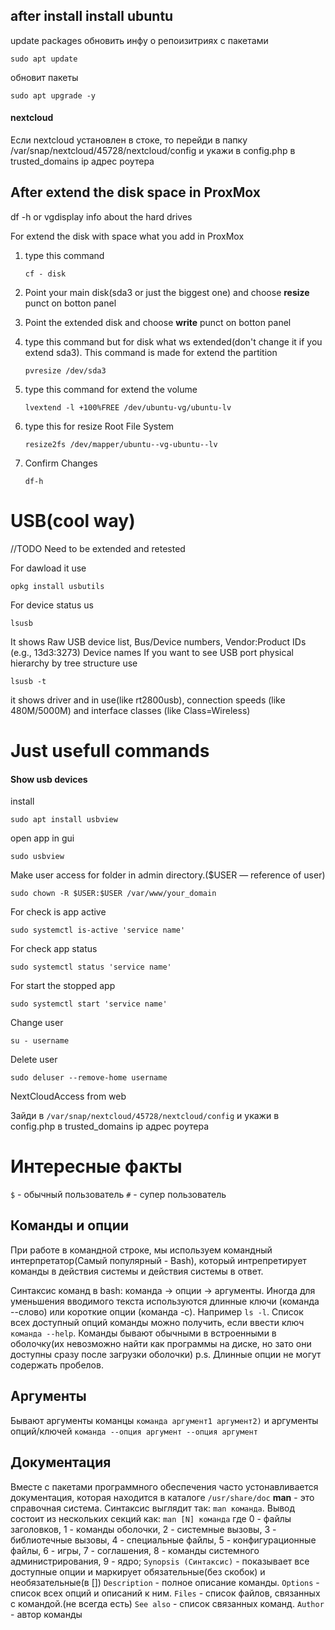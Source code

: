 ## after install install ubuntu

update packages
обновить инфу о репоизитриях с пакетами

```
sudo apt update
```

обновит пакеты

```
sudo apt upgrade -y
```
#### nextcloud
Если nextcloud установлен в стоке, то перейди в папку /var/snap/nextcloud/45728/nextcloud/config и укажи в config.php в trusted_domains ip адрес роутера

## After extend the disk space in ProxMox

df -h
or
vgdisplay
info about the hard drives

For extend the disk with space what you add in ProxMox

1. type this command

   ```
   cf - disk
   ```

2. Point your main disk(sda3 or just the biggest one) and choose **resize** punct on botton panel
3. Point the extended disk and choose **write** punct on botton panel
4. type this command but for disk what ws extended(don't change it if you extend sda3). This command is made for extend the partition

   ```
   pvresize /dev/sda3
   ```

5) type this command for extend the volume
   ```
   lvextend -l +100%FREE /dev/ubuntu-vg/ubuntu-lv
   ```
6) type this for resize Root File System
   ```
   resize2fs /dev/mapper/ubuntu--vg-ubuntu--lv
   ```
7) Confirm Changes
   ```
   df-h
   ```

# USB(cool way)
//TODO Need to be extended and retested

For dawload it use
```
opkg install usbutils
```

For device status us 
```
lsusb
```
It shows Raw USB device list, Bus/Device numbers, Vendor:Product IDs (e.g., 13d3:3273) Device names
If you want to see USB port physical hierarchy by tree structure use
```
lsusb -t
```
it shows driver and in use(like rt2800usb), connection speeds (like 480M/5000M) and interface classes (like Class=Wireless)
# Just usefull commands

#### Show usb devices

install

```
sudo apt install usbview
```

open app in gui

```
sudo usbview
```

Make user access for folder in admin directory.($USER — reference of user)

```
sudo chown -R $USER:$USER /var/www/your_domain
```
For check is app active
```
sudo systemctl is-active 'service name'
```

For check app status

```
sudo systemctl status 'service name'
```

For start the stopped app

```
sudo systemctl start 'service name'
```

Change user

```
su - username
```

Delete user

```
sudo deluser --remove-home username
```
NextCloudAccess from web

Зайди в  ```/var/snap/nextcloud/45728/nextcloud/config``` и укажи в config.php в trusted_domains ip адрес роутера

# Интересные факты

``$`` - обычный пользователь
``#`` - супер пользователь

## Команды и опции
При работе в командной строке, мы используем командный интерпретатор(Самый популярный - Bash), который интрепретирует команды в действия системы и действия системы в ответ.

Синтаксис команд в bash: команда -> опции -> аргументы.
Иногда для уменьшения вводимого текста используются длинные ключи (команда --слово) или короткие опции (команда -c). Например ``ls -l``. Список всех доступный опций команды можно получить, если ввести ключ ``команда --help``. Команды бывают обычными в встроенными в оболочку(их невозможно найти как программы на диске, но зато они доступны сразу после загрузки оболочки)
p.s. Длинные опции не могут содержать пробелов.

## Аргументы
Бывают аргументы команцы ``команда аргумент1 аргумент2)`` и аргументы опций/ключей ``команда --опция аргумент --опция аргумент``

## Документация
Вместе с пакетами программного обеспечения часто устонавливается документация, которая находится в каталоге ``/usr/share/doc``
**man** - это справочная система. Синтаксис выглядит так: ``man команда``. 
Вывод состоит из нескольких секций как:
``man [N] команда`` где 0 - файлы заголовков, 1 - команды оболочки, 2 - системные вызовы, 3 - библиотечные вызовы, 4 - специальные файлы, 5 - конфигурационные файлы, 6 - игры, 7 - соглашения, 8 - команды системного администрирования, 9 - ядро;
``Synopsis (Синтаксис)`` - показывает все доступные опции и маркирует обязательные(без скобок) и необязательные(в [])
``Description`` - полное описание команды.
``Options`` - список всех опций и описаний к ним.
``Files`` - список файлов, связанных с командой.(не всегда есть)
``See also`` - список связанных команд.
``Author`` - автор команды


